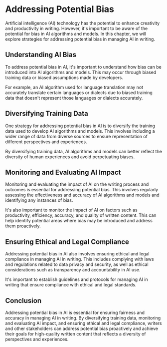 Addressing Potential Bias
============================================================

Artificial intelligence (AI) technology has the potential to enhance creativity and productivity in writing. However, it's important to be aware of the potential for bias in AI algorithms and models. In this chapter, we will explore strategies for addressing potential bias in managing AI in writing.

Understanding AI Bias
---------------------

To address potential bias in AI, it's important to understand how bias can be introduced into AI algorithms and models. This may occur through biased training data or biased assumptions made by developers.

For example, an AI algorithm used for language translation may not accurately translate certain languages or dialects due to biased training data that doesn't represent those languages or dialects accurately.

Diversifying Training Data
--------------------------

One strategy for addressing potential bias in AI is to diversify the training data used to develop AI algorithms and models. This involves including a wider range of data from diverse sources to ensure representation of different perspectives and experiences.

By diversifying training data, AI algorithms and models can better reflect the diversity of human experiences and avoid perpetuating biases.

Monitoring and Evaluating AI Impact
-----------------------------------

Monitoring and evaluating the impact of AI on the writing process and outcomes is essential for addressing potential bias. This involves regularly assessing the effectiveness and accuracy of AI algorithms and models and identifying any instances of bias.

It's also important to monitor the impact of AI on factors such as productivity, efficiency, accuracy, and quality of written content. This can help identify potential areas where bias may be introduced and address them proactively.

Ensuring Ethical and Legal Compliance
-------------------------------------

Addressing potential bias in AI also involves ensuring ethical and legal compliance in managing AI in writing. This includes complying with laws and regulations related to data privacy and security, as well as ethical considerations such as transparency and accountability in AI use.

It's important to establish guidelines and protocols for managing AI in writing that ensure compliance with ethical and legal standards.

Conclusion
----------

Addressing potential bias in AI is essential for ensuring fairness and accuracy in managing AI in writing. By diversifying training data, monitoring and evaluating AI impact, and ensuring ethical and legal compliance, writers and other stakeholders can address potential bias proactively and achieve their goals for high-quality written content that reflects a diversity of perspectives and experiences.
